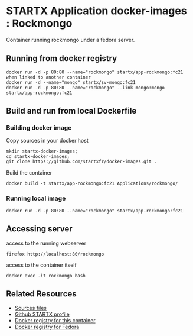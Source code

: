 # STARTX Application docker-images : Rockmongo

Container running rockmongo under a fedora server.

## Running from docker registry

	docker run -d -p 80:80 --name="rockmongo" startx/app-rockmongo:fc21
	when linked to another container
	docker run -d --name="mongo" startx/sv-mongo:fc21
	docker run -d -p 80:80 --name="rockmongo" --link mongo:mongo startx/app-rockmongo:fc21

## Build and run from local Dockerfile
### Building docker image
Copy sources in your docker host 

	mkdir startx-docker-images; 
	cd startx-docker-images;
	git clone https://github.com/startxfr/docker-images.git .

Build the container

	docker build -t startx/app-rockmongo:fc21 Applications/rockmongo/

### Running local image

	docker run -d -p 80:80 --name="rockmongo" startx/app-rockmongo:fc21

## Accessing server
access to the running webserver

	firefox http://localhost:80/rockmongo

access to the container itself

	docker exec -it rockmongo bash

## Related Resources
* [Sources files](https://github.com/startxfr/docker-images/tree/master/Applications/rockmongo)
* [Github STARTX profile](https://github.com/startxfr/docker-images)
* [Docker registry for this container](https://registry.hub.docker.com/u/startx/app-rockmongo/)
* [Docker registry for Fedora](https://registry.hub.docker.com/u/fedora/)


